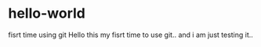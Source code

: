 # hello-world
fisrt time using git
Hello this my fisrt time to use git.. and i am just testing it.. 
